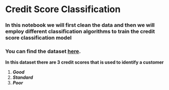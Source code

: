 # Credit Score Classification
### In this notebook we will first clean the data and then we will employ different classification algorithms to train the credit score classification model   
### You can find the dataset [here](https://www.kaggle.com/datasets/parisrohan/credit-score-classification).

**In this dataset there are 3 credit scores that is used to identify a customer**

1. **_Good_**
1. **_Standard_**
1. **_Poor_**